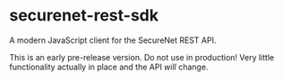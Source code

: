 # securenet-rest-sdk
A modern JavaScript client for the SecureNet REST API.

This is an early pre-release version. Do not use in production! Very little functionality actually in place and the API *will* change.
